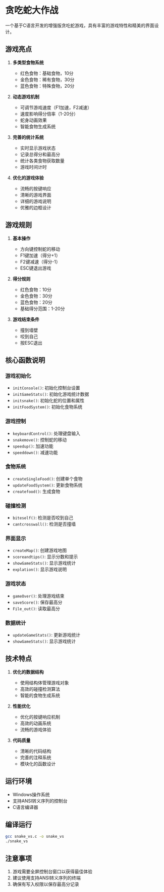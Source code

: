 # 贪吃蛇大作战

一个基于C语言开发的增强版贪吃蛇游戏，具有丰富的游戏特性和精美的界面设计。

## 游戏亮点

1. **多类型食物系统**
   - 红色食物：基础食物，10分
   - 金色食物：稀有食物，30分
   - 蓝色食物：特殊食物，20分

2. **动态游戏机制**
   - 可调节游戏速度（F1加速，F2减速）
   - 速度影响得分倍率（1-20分）
   - 蛇身动画效果
   - 智能食物生成系统

3. **完善的统计系统**
   - 实时显示游戏状态
   - 记录总得分和最高分
   - 统计各类食物获取数量
   - 游戏时间计时

4. **优化的游戏体验**
   - 流畅的按键响应
   - 清晰的游戏界面
   - 详细的游戏说明
   - 优雅的边框设计

## 游戏规则

1. **基本操作**
   - 方向键控制蛇的移动
   - F1键加速（得分+1）
   - F2键减速（得分-1）
   - ESC键退出游戏

2. **得分规则**
   - 红色食物：10分
   - 金色食物：30分
   - 蓝色食物：20分
   - 基础得分范围：1-20分

3. **游戏结束条件**
   - 撞到墙壁
   - 咬到自己
   - 按ESC退出

## 核心函数说明

### 游戏初始化
- `initConsole()`: 初始化控制台设置
- `initGameStats()`: 初始化游戏统计数据
- `initsnake()`: 初始化蛇的位置和属性
- `initFoodSystem()`: 初始化食物系统

### 游戏控制
- `keyboardControl()`: 处理键盘输入
- `snakemove()`: 控制蛇的移动
- `speedup()`: 加速功能
- `speeddown()`: 减速功能

### 食物系统
- `createSingleFood()`: 创建单个食物
- `updateFoodSystem()`: 更新食物系统
- `createfood()`: 生成食物

### 碰撞检测
- `biteself()`: 检测是否咬到自己
- `cantcrosswall()`: 检测是否撞墙

### 界面显示
- `createMap()`: 创建游戏地图
- `scoreandtips()`: 显示分数和提示
- `showGameStats()`: 显示游戏统计
- `explation()`: 显示游戏说明

### 游戏状态
- `gameOver()`: 处理游戏结束
- `saveScore()`: 保存最高分
- `File_out()`: 读取最高分

### 数据统计
- `updateGameStats()`: 更新游戏统计
- `showGameStats()`: 显示游戏统计

## 技术特点

1. **优化的数据结构**
   - 使用结构体管理游戏对象
   - 高效的碰撞检测算法
   - 智能的食物生成系统

2. **性能优化**
   - 优化的按键响应机制
   - 高效的动画系统
   - 流畅的游戏体验

3. **代码质量**
   - 清晰的代码结构
   - 完善的注释系统
   - 模块化的函数设计

## 运行环境

- Windows操作系统
- 支持ANSI转义序列的控制台
- C语言编译器

## 编译运行

```bash
gcc snake_vs.c -o snake_vs
./snake_vs
```

## 注意事项

1. 游戏需要全屏控制台窗口以获得最佳体验
2. 建议使用支持ANSI转义序列的终端
3. 确保有写入权限以保存最高分记录
